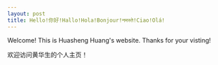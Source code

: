 ```yaml
---
layout: post
title: Hello!你好!Hallo!Hola!Bonjour!नमस्ते!Ciao!Olá!
---
```


Welcome! This is Huasheng Huang's website. Thanks for your visting! 

欢迎访问黄华生的个人主页！
